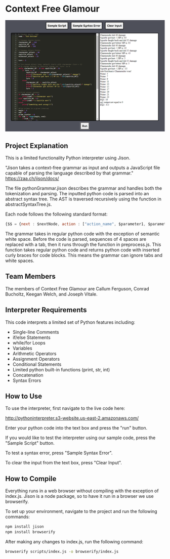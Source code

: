 # Context Free Glamour

![Website](python.PNG)

## Project Explanation
This is a limited functionality Python interpreter using Jison.

"Jison takes a context-free grammar as input and outputs a JavaScript file capable of parsing the language described by that grammar." https://zaa.ch/jison/docs/

The file pythonGrammar.jison describes the grammar and handles both the tokenization and parsing. The inputted python code is parsed into an abstract syntax tree. The AST is traversed recursively using the function in abstractSyntaxTree.js.

Each node follows the following standard format:

```js
{$$ = {next : $nextNode, action : ["action_name", $parameter1, $parameter2, $parameter3, ...]}}
```

The grammar takes in regular python code with the exception of semantic white space. Before the code is parsed, sequences of 4 spaces are replaced with a tab, then it runs through the function in preprocess.js. This function takes regular python code and returns python code with inserted curly braces for code blocks. This means the grammar can ignore tabs and white spaces.

## Team Members
The members of Context Free Glamour are Callum Ferguson, Conrad Bucholtz, Keegan Welch, and Joseph Vitale.

## Interpreter Requirements
This code interprets a limited set of Python features including:
* Single-line Comments
* if/else Statements
* while/for Loops
* Variables
* Arithmetic Operators
* Assignment Operators
* Conditional Statements
* Limited python built-in functions (print, str, int)
* Concatenation
* Syntax Errors

## How to Use
To use the interpreter, first navigate to the live code here:

http://pythoninterpreter.s3-website.us-east-2.amazonaws.com/

Enter your python code into the text box and press the "run" button.

If you would like to test the interpreter using our sample code, press the "Sample Script" button.

To test a syntax error, press "Sample Syntax Error".

To clear the input from the text box, press "Clear Input".

## How to Compile

Everything runs in a web browser without compiling with the exception of index.js. Jison is a node package, so to have it run in a browser we use browserify.

To set up your environment, navigate to the project and run the following commands:

```sh
npm install jison
npm install browserify
```

After making any changes to index.js, run the following command:

```sh
browserify scripts/index.js -o browserify/index.js
```